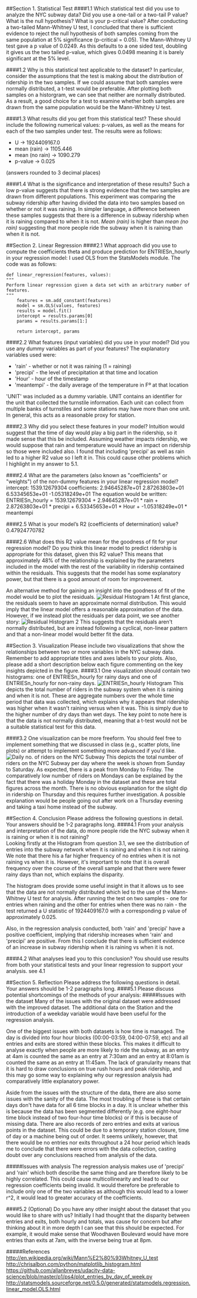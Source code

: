 ##Section 1. Statistical Test
####1.1 Which statistical test did you use to analyze the NYC subway data? Did you use a one-tail or a two-tail P value? What is the null hypothesis? What is your p-critical value?
After conducting a two-tailed Mann-Whitney U test, I concluded that there is sufficient evidence to reject the null hypothesis of both samples coming from the same population at 5% significance (p-critical = 0.05). The Mann-Whitney U test gave a p value of 0.0249. As this defaults to a one sided test, doubling it gives us the two tailed p-value, which gives 0.0498 meaning it is barely significant at the 5% level.

####1.2 Why is this statistical test applicable to the dataset? In particular, consider the assumptions that the test is making about the distribution of ridership in the two samples.
If we could assume that both samples were normally distributed, a t-test would be preferable. After plotting both samples on a historgram, we can see that neither are normally distributed. As a result, a good choice for a test to examine whether both samples are drawn from the same population would be the Mann-Whitney U test. 

####1.3 What results did you get from this statistical test? These should include the following numerical values: p-values, as well as the means for each of the two samples under test.
The results were as follows:

* U  -> 1924409167.0
* mean (rain)  -> 1105.446
* mean (no rain) -> 1090.279
* p-value ->  0.025
 
(answers rounded to 3 decimal places)

####1.4 What is the significance and interpretation of these results?
Such a low p-value suggests that there is strong evidence that the two samples are drawn from different populations. This experiment was comparing the subway ridership after having divided the data into two samples based on whether or not it was raining. In simpler language, a difference between these samples suggests that there is a difference in subway ridership when it is raining compared to when it is not.  *Mean (rain)* is higher than *mean (no rain)* suggesting that more people ride the subway when it is raining than when it is not.

##Section 2. Linear Regression
####2.1 What approach did you use to compute the coefficients theta and produce prediction for ENTRIESn_hourly in your regression model:
I used OLS from the StatsModels module. The code was as follows:

	def linear_regression(features, values):
    """
    Perform linear regression given a data set with an arbitrary number of features.
    """
    	features = sm.add_constant(features)
    	model = sm.OLS(values, features)
    	results = model.fit()
    	intercept = results.params[0]
    	params = results.params[1:]
    
    	return intercept, params

####2.2 What features (input variables) did you use in your model? Did you use any dummy variables as part of your features?
The explanatory variables used were: 
* 'rain' - whether or not it was raining (1 = raining)
* 'precipi' - the level of precipitation at that time and location
* 'Hour' - hour of the timestamp
* 'meantempi' - the daily average of the temperature in Fº at that location

'UNIT' was included as a dummy variable. UNIT contains an identifier for the unit that collected the turnstile information. Each unit can collect from multiple banks of turnstiles and some stations may have more than one unit. In general, this acts as a reasonable proxy for station.

####2.3 Why did you select these features in your model? 
Intuition would suggest that the time of day would play a big part in the ridership, so it made sense that this be included. Assuming weather impacts ridership, we would suppose that rain and temperature would have an impact on ridership so those were included also. I found that including 'precipi' as well as rain led to a higher R2 value so I left it in. This could cause other problems which I highlight in my answer to 5.1.

####2.4 What are the parameters (also known as "coefficients" or "weights") of the non-dummy features in your linear regression model?
intercept: 1539.12679304
coefficients: 2.94645287e+01 2.87263803e+01   6.53345653e+01  -1.05318249e+01
The equation would be written:
ENTRIESn_hourly = 1539.12679304 + 2.94645287e+01 * rain + 2.87263803e+01 * precipi + 6.53345653e+01 * Hour + -1.05318249e+01 * meantempi

####2.5 What is your model’s R2 (coefficients of determination) value?
0.47924770782

####2.6 What does this R2 value mean for the goodness of fit for your regression model? Do you think this linear model to predict ridership is appropriate for this dataset, given this R2  value?
This means that approximately 48% of the relationship is explained by the parameters included in the model with the rest of the variability in ridership contained within the residuals. This suggests that the model has some explanatory power, but that there is a good amount of room for improvement. 

An alternative method for gaining an insight into the goodness of fit of the model would be to plot the residuals. 
![Residual Histogram 1](residuals.png)
At first glance, the residuals seem to have an approximate normal distribution. This would imply that the linear model offers a reasonable approximation of the data. However, if we instead plot the residuals per data point, we see another story:
![Residual Histogram 2](residuals2.png)
This suggests that the residuals aren't normally distributed, but are instead following a cyclical, non-linear pattern and that a non-linear model would better fit the data. 

##Section 3. Visualization
Please include two visualizations that show the relationships between two or more variables in the NYC subway data.
Remember to add appropriate titles and axes labels to your plots. Also, please add a short description below each figure commenting on the key insights depicted in the figure.
####3.1 One visualization should contain two histograms: one of  ENTRIESn_hourly for rainy days and one of ENTRIESn_hourly for non-rainy days.
![ENTRIESn_hourly Histogram](histogram1.png)
This depicts the total number of riders in the subway system when it is raining and when it is not. These are aggregate numbers over the whole time period that data was collected, which explains why it appears that ridership was higher when it wasn't raining versus when it was. This is simply due to the higher number of dry days than wet days. The key point to note here is that the data is not normally distributed, meaning that a t-test would not be a suitable statistical test for this data.


####3.2 One visualization can be more freeform. You should feel free to implement something that we discussed in class (e.g., scatter plots, line plots) or attempt to implement something more advanced if you'd like. 
![Daily no. of riders on the NYC Subway](viz2.png)
This depicts the total number of riders on the NYC Subway per day where the week is shown from Sunday to Saturday. As expected, there is a peak from Monday to Friday. The comparatively low number of riders on Mondays can be explained by the fact that there was a holiday Monday in the dataset and these are total figures across the month. There is no obvious explanation for the slight dip in ridership on Thursday and this requires further investigation. A possible explanation would be people going out after work on a Thursday evening and taking a taxi home instead of the subway. 

##Section 4. Conclusion
Please address the following questions in detail. Your answers should be 1-2 paragraphs long.
####4.1 From your analysis and interpretation of the data, do more people ride the NYC subway when it is raining or when it is not raining?  
Looking firstly at the Histogram from question 3.1, we see the distribution of entries into the subway network when it is raining and when it is not raining. We note that there his a far higher frequency of no entries when it is not raining vs when it is. However, it's important to note that it is overall frequency over the course of the overall sample and that there were fewer rainy days than not, which explains the disparity.

The histogram does provide some useful insight in that it allows us to see that the data are not normally distributed which led to the use of the Mann-Whitney U test for analysis. After running the test on two samples - one for entries when raining and the other for entries when there was no rain -  the test returned a U statistic of 1924409167.0 with a corresponding p value of approximately 0.025. 

Also, in the regression analysis conducted, both 'rain' and 'precipi' have a positive coefficient, implying that ridership increases when 'rain' and 'precipi' are positive. From this I conclude that there is sufficient evidence of an increase in subway ridership when it is raining vs when it is not.

####4.2 What analyses lead you to this conclusion? You should use results from both your statistical tests and your linear regression to support your analysis.
see 4.1

##Section 5. Reflection
Please address the following questions in detail. Your answers should be 1-2 paragraphs long.
####5.1 Please discuss potential shortcomings of the methods of your analysis:
#####Issues with the dataset
Many of the issues with the original dataset were addressed with the improved dataset. The additional data on the Station and the introduction of a weekday variable would have been useful for the regression analysis. 

One of the biggest issues with both datasets is how time is managed. The day is divided into four hour blocks (00:00-03:59, 04:00-07:59, etc) and all entries and exits are stored within these blocks. This makes it difficult to analyse exactly when people are more likely to ride the subway, as an entry at 4am is counted the same as an entry at 7:30am and an entry at 8:01am is counted the same as an entry at 11:45am. The lack of granularity means that it is hard to draw conclusions on true rush hours and peak ridership, and this may go some way to explaining why our regression analysis had comparatively little explanatory power.

Aside from the issues with the structure of the data, there are also some issues with the sanity of the data. The most troubling of these is that certain days don't have data for all 6 time blocks in a day. It is unclear whether this is because the data has been segmented differently (e.g. one eight-hour time block instead of two four-hour time blocks) or if this is because of missing data. There are also records of zero entries and exits at various points in the dataset. This could be due to a temporary station closure, time of day or a machine being out of order. It seems unlikely, however, that there would be no entries nor exits throughout a 24 hour period which leads me to conclude that there were errors with the data collection, casting doubt over any conclusions reached from analysis of the data.

#####Issues with analysis
The regression analysis makes use of 'precipi' and 'rain' which both describe the same thing and are therefore likely to be highly correlated. This could cause multicollinearity and lead to our regression coefficients being invalid. It would therefore be preferable to include only one of the two variables as although this would lead to a lower r^2, it would lead to greater accuracy of the coefficients. 

####5.2 (Optional) Do you have any other insight about the dataset that you would like to share with us?
Initially I had thought that the disparity between entries and exits, both hourly and totals, was cause for concern but after thinking about it in more depth I can see that this should be expected. For example, it would make sense that Woodhaven Boulevard would have more entries than exits at 7am, with the inverse being true at 8pm. 

#####References
http://en.wikipedia.org/wiki/Mann%E2%80%93Whitney_U_test
http://chrisalbon.com/python/matplotlib_histogram.html
https://github.com/allanbreyes/udacity-data-science/blob/master/p1/ps4/plot_entries_by_day_of_week.py
http://statsmodels.sourceforge.net/0.5.0/generated/statsmodels.regression.linear_model.OLS.html
